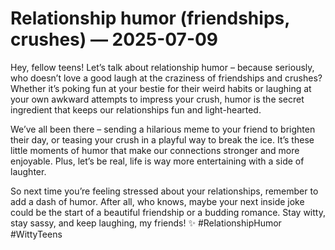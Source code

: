 # Relationship humor (friendships, crushes) — 2025-07-09

Hey, fellow teens! Let’s talk about relationship humor – because seriously, who doesn’t love a good laugh at the craziness of friendships and crushes? Whether it’s poking fun at your bestie for their weird habits or laughing at your own awkward attempts to impress your crush, humor is the secret ingredient that keeps our relationships fun and light-hearted. 

We’ve all been there – sending a hilarious meme to your friend to brighten their day, or teasing your crush in a playful way to break the ice. It’s these little moments of humor that make our connections stronger and more enjoyable. Plus, let’s be real, life is way more entertaining with a side of laughter.

So next time you’re feeling stressed about your relationships, remember to add a dash of humor. After all, who knows, maybe your next inside joke could be the start of a beautiful friendship or a budding romance. Stay witty, stay sassy, and keep laughing, my friends! ✨ #RelationshipHumor #WittyTeens